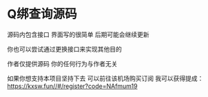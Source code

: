 # Q绑查询源码
源码内包含接口 界面写的很简单 后期可能会继续更新

你也可以尝试通过更换接口来实现其他目的

作者仅提供源码 你的任何行为与作者无关

如果你想支持本项目坚持下去 可以前往该机场购买订阅 我可以获得提成：https://kxsw.fun//#/register?code=NAfmum19
